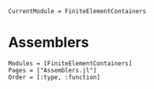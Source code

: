 ```@meta
CurrentModule = FiniteElementContainers
```

# Assemblers
```@autodocs
Modules = [FiniteElementContainers]
Pages = ["Assemblers.jl"]
Order = [:type, :function]
```
